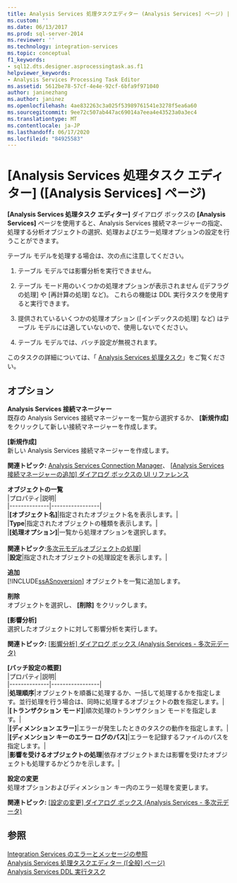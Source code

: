```yaml
---
title: Analysis Services 処理タスクエディター (Analysis Services] ページ) |Microsoft Docs
ms.custom: ''
ms.date: 06/13/2017
ms.prod: sql-server-2014
ms.reviewer: ''
ms.technology: integration-services
ms.topic: conceptual
f1_keywords:
- sql12.dts.designer.asprocessingtask.as.f1
helpviewer_keywords:
- Analysis Services Processing Task Editor
ms.assetid: 5612be78-57cf-4e4e-92cf-6bfa9f971040
author: janinezhang
ms.author: janinez
ms.openlocfilehash: 4ae832263c3a025f53989761541e3278f5ea6a60
ms.sourcegitcommit: 9ee72c507ab447ac69014a7eea4e43523a0a3ec4
ms.translationtype: MT
ms.contentlocale: ja-JP
ms.lasthandoff: 06/17/2020
ms.locfileid: "84925583"
---
```

# <a name="analysis-services-processing-task-editor-analysis-services-page"></a>[Analysis Services 処理タスク エディター] ([Analysis Services] ページ)
  **[Analysis Services 処理タスク エディター]** ダイアログ ボックスの **[Analysis Services]** ページを使用すると、Analysis Services 接続マネージャーの指定、処理する分析オブジェクトの選択、処理およびエラー処理オプションの設定を行うことができます。  
  
 テーブル モデルを処理する場合は、次の点に注意してください。  
  
1.  テーブル モデルでは影響分析を実行できません。  
  
2.  テーブル モード用のいくつかの処理オプションが表示されません ([デフラグの処理] や [再計算の処理] など)。 これらの機能は DDL 実行タスクを使用すると実行できます。  
  
3.  提供されているいくつかの処理オプション ([インデックスの処理] など) はテーブル モデルには適していないので、使用しないでください。  
  
4.  テーブル モデルでは、バッチ設定が無視されます。  
  
 このタスクの詳細については、「 [Analysis Services 処理タスク](control-flow/analysis-services-processing-task.md)」をご覧ください。  
  
## <a name="options"></a>オプション  
 **Analysis Services 接続マネージャー**  
 既存の Analysis Services 接続マネージャーを一覧から選択するか、 **[新規作成]** をクリックして新しい接続マネージャーを作成します。  
  
 **[新規作成]**  
 新しい Analysis Services 接続マネージャーを作成します。  
  
 **関連トピック:** [Analysis Services Connection Manager](connection-manager/analysis-services-connection-manager.md)、 [[Analysis Services 接続マネージャーの追加] ダイアログ ボックスの UI リファレンス](connection-manager/add-analysis-services-connection-manager-dialog-box-ui-reference.md)  
  
 **オブジェクトの一覧**  
 |プロパティ|説明|  
|--------------|-----------------|  
|**[オブジェクト名]**|指定されたオブジェクト名を表示します。|  
|**Type**|指定されたオブジェクトの種類を表示します。|  
|**[処理オプション]**|一覧から処理オプションを選択します。<br /><br /> **関連トピック**:[多次元モデルオブジェクトの処理](https://docs.microsoft.com/analysis-services/multidimensional-models/processing-a-multidimensional-model-analysis-services)|  
|**設定**|指定されたオブジェクトの処理設定を表示します。|  
  
 **追加**  
 [!INCLUDE[ssASnoversion](../includes/ssasnoversion-md.md)] オブジェクトを一覧に追加します。  
  
 **削除**  
 オブジェクトを選択し、 **[削除]** をクリックします。  
  
 **[影響分析]**  
 選択したオブジェクトに対して影響分析を実行します。  
  
 **関連トピック:** [[影響分析] ダイアログ ボックス (Analysis Services - 多次元データ)](../../2014/analysis-services/impact-analysis-dialog-box-analysis-services-multidimensional-data.md)  
  
 **[バッチ設定の概要]**  
 |プロパティ|説明|  
|--------------|-----------------|  
|**処理順序**|オブジェクトを順番に処理するか、一括して処理するかを指定します。並行処理を行う場合は、同時に処理するオブジェクトの数を指定します。|  
|**[トランザクション モード]**|順次処理のトランザクション モードを指定します。|  
|**[ディメンション エラー]**|エラーが発生したときのタスクの動作を指定します。|  
|**[ディメンション キーのエラー ログのパス]**|エラーを記録するファイルのパスを指定します。|  
|**影響を受けるオブジェクトの処理**|依存オブジェクトまたは影響を受けたオブジェクトも処理するかどうかを示します。|  
  
 **設定の変更**  
 処理オプションおよびディメンション キー内のエラー処理を変更します。  
  
 **関連トピック:** [[設定の変更] ダイアログ ボックス (Analysis Services - 多次元データ)](../../2014/analysis-services/change-settings-dialog-box-analysis-services-multidimensional-data.md)  
  
## <a name="see-also"></a>参照  
 [Integration Services のエラーとメッセージの参照](../../2014/integration-services/integration-services-error-and-message-reference.md)   
 [Analysis Services 処理タスクエディター &#40;[全般] ページ&#41;](general-page-of-integration-services-designers-options.md)   
 [Analysis Services DDL 実行タスク](control-flow/analysis-services-execute-ddl-task.md)  
  
  
